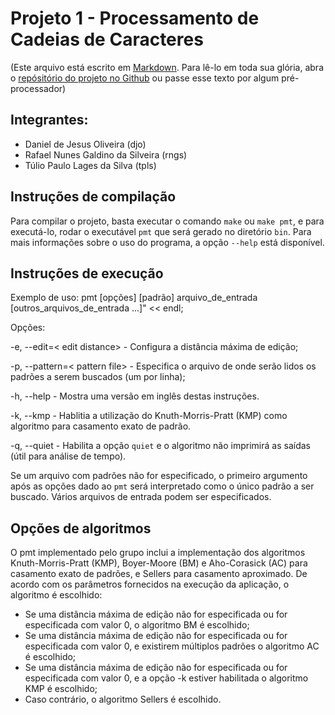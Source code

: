 # Projeto 1 - Processamento de Cadeias de Caracteres

(Este arquivo está escrito em [Markdown](https://daringfireball.net/projects/markdown/syntax#link). Para lê-lo em toda sua glória, abra o [repósitório do projeto no Github](https://github.com/tuliolages/pmt) ou passe esse texto por algum pré-processador)

## Integrantes:
- Daniel de Jesus Oliveira (djo)
- Rafael Nunes Galdino da Silveira (rngs)
- Túlio Paulo Lages da Silva (tpls)

## Instruções de compilação
Para compilar o projeto, basta executar o comando `make` ou `make pmt`, e para executá-lo, rodar o executável `pmt` que será gerado no diretório `bin`. Para mais informações sobre o uso do programa, a opção `--help` está disponível.

## Instruções de execução
Exemplo de uso: pmt [opções] [padrão] arquivo_de_entrada [outros_arquivos_de_entrada ...]" << endl;

Opções:


-e, --edit=< edit distance> - Configura a distância máxima de edição;

-p, --pattern=< pattern file> - Especifica o arquivo de onde serão lidos os padrões a serem buscados (um por linha);

-h, --help - Mostra uma versão em inglês destas instruções.

-k, --kmp - Hablitia a utilização do Knuth-Morris-Pratt (KMP) como algoritmo para casamento exato de padrão.

-q, --quiet - Habilita a opção `quiet` e o algoritmo não imprimirá as saídas (útil para análise de tempo).

Se um arquivo com padrões não for especificado, o primeiro argumento após as opções dado ao `pmt` será interpretado como o único padrão a ser buscado. Vários arquivos de entrada podem ser especificados.

## Opções de algoritmos

O pmt implementado pelo grupo inclui a implementação dos algoritmos Knuth-Morris-Pratt (KMP),  Boyer-Moore (BM) e Aho-Corasick (AC) para casamento exato de padrões, e Sellers para casamento aproximado. De acordo com os parâmetros fornecidos na execução da aplicação, o algoritmo é escolhido:

- Se uma distância máxima de edição não for especificada ou for especificada com valor 0, o algoritmo BM é escolhido;
- Se uma distância máxima de edição não for especificada ou for especificada com valor 0, e existirem múltiplos padrões o algoritmo AC é escolhido;
- Se uma distância máxima de edição não for especificada ou for especificada com valor 0, e a opção -k estiver habilitada o algoritmo KMP é escolhido;
- Caso contrário, o algoritmo Sellers é escolhido.
